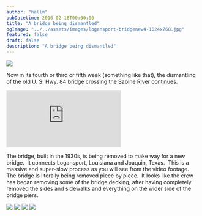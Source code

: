 ```yaml
---
author: "hallm"
pubDatetime: 2016-02-16T00:00:00
title: "A bridge being dismantled"
ogImage: "../../assets/images/logansport-bridgenew4-1024x768.jpg"
featured: false
draft: false
description: "A bridge being dismantled"
---
```


![](@assets/images/logansport-bridgenew4-1024x768.jpg)

Now in its fourth or third or fifth week (something like that), the dismantling of the old U. S. Hwy. 84 bridge crossing the Sabine River continues.

<iframe class="w-full aspect-video" src="https://www.youtube.com/embed/ZqZ80IzB8us" title="YouTube video player" frameborder="0" allow="accelerometer; autoplay; clipboard-write; encrypted-media; gyroscope; picture-in-picture; web-share" allowfullscreen></iframe>

<!--more-->

The bridge, built in the 1930s, is being removed to make way for a new bridge.  It connects Logansport, Louisiana and Joaquin, Texas.  This is a massive and super-slow process as you will see from the video footage.  The bridge is literally being removed piece by piece.  It looks like the crew has began removing some of the bridge decking, after having completely removed the sides and sidewalks and everything on the wider side of the bridge piers.

![](@assets/images/logansport-bridgenew3-1024x768.jpg) ![](@assets/images/logansport-bridgenew2-1024x768.jpg) ![](@assets/images/logansport-bridgenew5-1024x768.jpg) ![](@assets/images/logansport-bridgenew-1024x768.jpg)